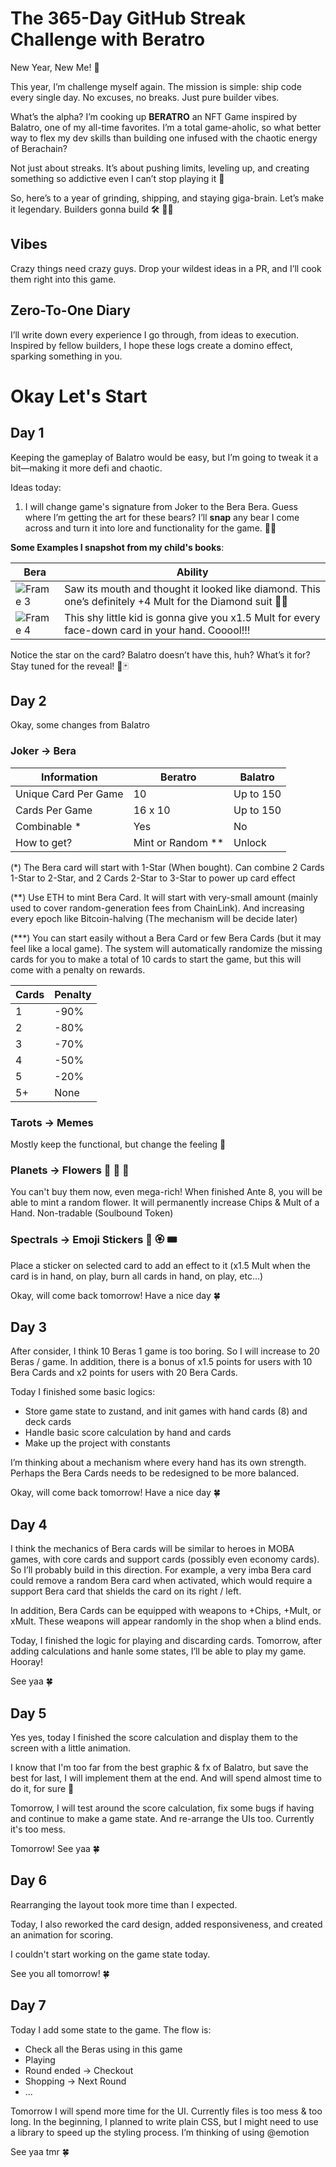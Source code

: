 # The 365-Day GitHub Streak Challenge with Beratro

New Year, New Me! 🎉

This year, I’m challenge myself again. The mission is simple: ship code every single day. No excuses, no breaks. Just pure builder vibes.

What’s the alpha? I’m cooking up **BERATRO** an NFT Game inspired by Balatro, one of my all-time favorites. I’m a total game-aholic, so what better way to flex my dev skills than building one infused with the chaotic energy of Berachain?

Not just about streaks. It’s about pushing limits, leveling up, and creating something so addictive even I can’t stop playing it 🚀

So, here’s to a year of grinding, shipping, and staying giga-brain. Let’s make it legendary. Builders gonna build 🛠️ 🐻‍❄️

## Vibes

Crazy things need crazy guys. Drop your wildest ideas in a PR, and I’ll cook them right into this game.

## Zero-To-One Diary

I’ll write down every experience I go through, from ideas to execution. Inspired by fellow builders, I hope these logs create a domino effect, sparking something in you.

# Okay Let's Start

## Day 1

Keeping the gameplay of Balatro would be easy, but I’m going to tweak it a bit—making it more defi and chaotic.

Ideas today:

1. I will change game's signature from Joker to the Bera Bera. Guess where I’m getting the art for these bears? I’ll **snap** any bear I come across and turn it into lore and functionality for the game. 🐻📸

**Some Examples I snapshot from my child's books**:

| Bera | Ability | 
|---|---|
| ![Frame 3](https://github.com/user-attachments/assets/d3ca6ecf-e7bc-40c6-92b6-6d3401805865)  |  Saw its mouth and thought it looked like diamond. This one’s definitely +4 Mult for the Diamond suit 💎🐻 |
|![Frame 4](https://github.com/user-attachments/assets/634b88cd-3bc0-4650-9bb7-4668e2049012) | This shy little kid is gonna give you x1.5 Mult for every face-down card in your hand. Cooool!!!  | 

Notice the star on the card? Balatro doesn’t have this, huh? What’s it for? Stay tuned for the reveal! 🌟🃏

## Day 2

Okay, some changes from Balatro

### Joker -> Bera
Information | Beratro | Balatro | 
|---|---|---|
| Unique Card Per Game | 10 | Up to 150 |
| Cards Per Game | 16 x 10 | Up to 150 |
| Combinable \* | Yes | No |
| How to get? | Mint or Random \*\* | Unlock | 

(\*) The Bera card will start with 1-Star (When bought). Can combine 2 Cards 1-Star to 2-Star, and 2 Cards 2-Star to 3-Star to power up card effect

(\*\*) Use ETH to mint Bera Card. It will start with very-small amount (mainly used to cover random-generation fees from ChainLink). And increasing every epoch like Bitcoin-halving (The mechanism will be decide later)

(\*\*\*) You can start easily without a Bera Card or few Bera Cards (but it may feel like a local game). The system will automatically randomize the missing cards for you to make a total of 10 cards to start the game, but this will come with a penalty on rewards.

Cards | Penalty |
|---|---|
| 1 | -90% |
| 2 | -80% |
| 3 | -70% |
| 4 | -50% |
| 5 | -20% |
| 5+ | None |

### Tarots -> Memes 

Mostly keep the functional, but change the feeling 🌝

### Planets -> Flowers 🌹 🌸 🌻

You can't buy them now, even mega-rich! When finished Ante 8, you will be able to mint a random flower. It will permanently increase Chips & Mult of a Hand. Non-tradable (Soulbound Token)

### Spectrals -> Emoji Stickers 🧩 🏵️ 🎟️

Place a sticker on selected card to add an effect to it (x1.5 Mult when the card is in hand, on play, burn all cards in hand, on play, etc...)

Okay, will come back tomorrow! Have a nice day 🍀

## Day 3

After consider, I think 10 Beras 1 game is too boring. So I will increase to 20 Beras / game. In addition, there is a bonus of x1.5 points for users with 10 Bera Cards and x2 points for users with 20 Bera Cards.

Today I finished some basic logics:

- Store game state to zustand, and init games with hand cards (8) and deck cards
- Handle basic score calculation by hand and cards
- Make up the project with constants

I’m thinking about a mechanism where every hand has its own strength. Perhaps the Bera Cards needs to be redesigned to be more balanced.

Okay, will come back tomorrow! Have a nice day 🍀

## Day 4

I think the mechanics of Bera cards will be similar to heroes in MOBA games, with core cards and support cards (possibly even economy cards). So I’ll probably build in this direction. For example, a very imba Bera card could remove a random Bera card when activated, which would require a support Bera card that shields the card on its right / left.

In addition, Bera Cards can be equipped with weapons to  +Chips, +Mult, or xMult. These weapons will appear randomly in the shop when a blind ends.

Today, I finished the logic for playing and discarding cards. Tomorrow, after adding calculations and hanle some states, I’ll be able to play my game. Hooray!

See yaa 🍀

## Day 5

Yes yes, today I finished the score calculation and display them to the screen with a little animation.

I know that I'm too far from the best graphic & fx of Balatro, but save the best for last, I will implement them at the end. And will spend almost time to do it, for sure 📌

Tomorrow, I will test around the score calculation, fix some bugs if having and continue to make a game state. And re-arrange the UIs too. Currently it's too mess.

Tomorrow! See yaa 🍀

## Day 6

Rearranging the layout took more time than I expected.

Today, I also reworked the card design, added responsiveness, and created an animation for scoring.

I couldn't start working on the game state today.

See you all tomorrow! 🍀

## Day 7

Today I add some state to the game. The flow is:

- Check all the Beras using in this game
- Playing
- Round ended -> Checkout
- Shopping -> Next Round
- ...

Tomorrow I will spend more time for the UI. Currently files is too mess & too long. In the beginning, I planned to write plain CSS, but I might need to use a library to speed up the styling process. I’m thinking of using @emotion

See yaa tmr 🍀


